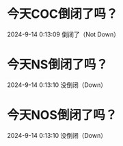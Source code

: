 # 今天COC倒闭了吗？

2024-9-14 0:13:09 倒闭了（Not Down）

# 今天NS倒闭了吗？

2024-9-14 0:13:10 没倒闭（Down）

# 今天NOS倒闭了吗？

2024-9-14 0:13:10 没倒闭（Down）

